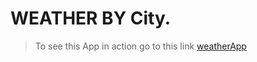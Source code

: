 # WEATHER BY City.

> To see this App in action go to this link [weatherApp](https://leonsuaren.github.io/weather-API/)
